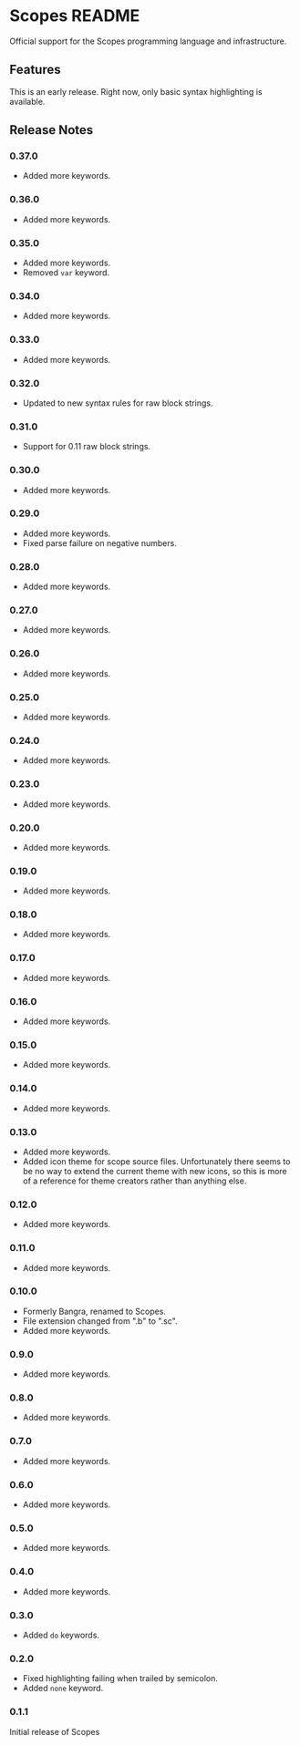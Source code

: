 # Scopes README

Official support for the Scopes programming language and infrastructure.

## Features

This is an early release. Right now, only basic syntax highlighting is available.

## Release Notes

### 0.37.0

* Added more keywords.

### 0.36.0

* Added more keywords.

### 0.35.0

* Added more keywords.
* Removed `var` keyword.

### 0.34.0

* Added more keywords.

### 0.33.0

* Added more keywords.

### 0.32.0

* Updated to new syntax rules for raw block strings.

### 0.31.0

* Support for 0.11 raw block strings.

### 0.30.0

* Added more keywords.

### 0.29.0

* Added more keywords.
* Fixed parse failure on negative numbers.

### 0.28.0

* Added more keywords.

### 0.27.0

* Added more keywords.

### 0.26.0

* Added more keywords.

### 0.25.0

* Added more keywords.

### 0.24.0

* Added more keywords.

### 0.23.0

* Added more keywords.

### 0.20.0

* Added more keywords.

### 0.19.0

* Added more keywords.

### 0.18.0

* Added more keywords.

### 0.17.0

* Added more keywords.

### 0.16.0

* Added more keywords.

### 0.15.0

* Added more keywords.

### 0.14.0

* Added more keywords.

### 0.13.0

* Added more keywords.
* Added icon theme for scope source files. Unfortunately there seems to be no
  way to extend the current theme with new icons, so this is more of a reference
  for theme creators rather than anything else.

### 0.12.0

* Added more keywords.

### 0.11.0

* Added more keywords.

### 0.10.0

* Formerly Bangra, renamed to Scopes.
* File extension changed from ".b" to ".sc".
* Added more keywords.

### 0.9.0

* Added more keywords.

### 0.8.0

* Added more keywords.

### 0.7.0

* Added more keywords.

### 0.6.0

* Added more keywords.

### 0.5.0

* Added more keywords.

### 0.4.0

* Added more keywords.

### 0.3.0

* Added `do` keywords.

### 0.2.0

* Fixed highlighting failing when trailed by semicolon.
* Added `none` keyword.

### 0.1.1

Initial release of Scopes

